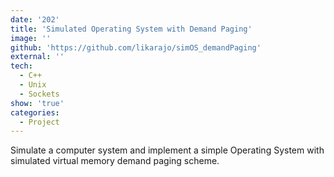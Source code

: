 ```yaml
---
date: '202'
title: 'Simulated Operating System with Demand Paging'
image: ''
github: 'https://github.com/likarajo/simOS_demandPaging'
external: ''
tech:
  - C++
  - Unix
  - Sockets
show: 'true'
categories:
  - Project
---
```


Simulate a computer system and implement a simple Operating System with simulated virtual memory demand paging scheme.
